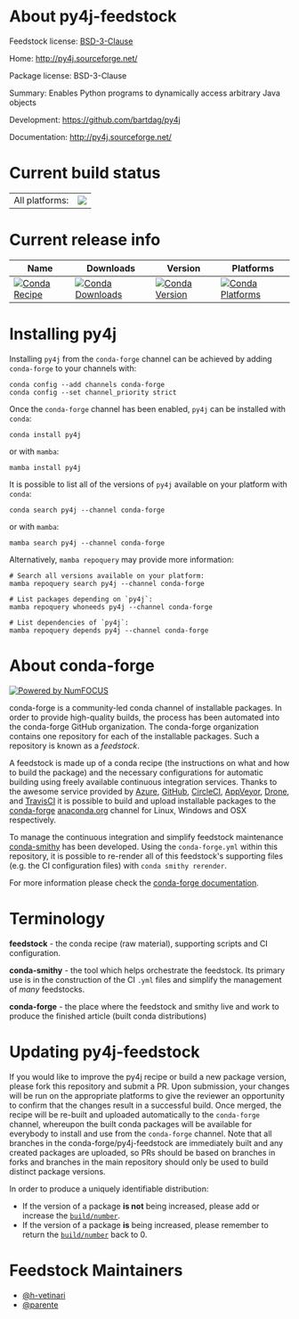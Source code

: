 About py4j-feedstock
====================

Feedstock license: [BSD-3-Clause](https://github.com/conda-forge/py4j-feedstock/blob/main/LICENSE.txt)

Home: http://py4j.sourceforge.net/

Package license: BSD-3-Clause

Summary: Enables Python programs to dynamically access arbitrary Java objects

Development: https://github.com/bartdag/py4j

Documentation: http://py4j.sourceforge.net/

Current build status
====================


<table><tr><td>All platforms:</td>
    <td>
      <a href="https://dev.azure.com/conda-forge/feedstock-builds/_build/latest?definitionId=3190&branchName=main">
        <img src="https://dev.azure.com/conda-forge/feedstock-builds/_apis/build/status/py4j-feedstock?branchName=main">
      </a>
    </td>
  </tr>
</table>

Current release info
====================

| Name | Downloads | Version | Platforms |
| --- | --- | --- | --- |
| [![Conda Recipe](https://img.shields.io/badge/recipe-py4j-green.svg)](https://anaconda.org/conda-forge/py4j) | [![Conda Downloads](https://img.shields.io/conda/dn/conda-forge/py4j.svg)](https://anaconda.org/conda-forge/py4j) | [![Conda Version](https://img.shields.io/conda/vn/conda-forge/py4j.svg)](https://anaconda.org/conda-forge/py4j) | [![Conda Platforms](https://img.shields.io/conda/pn/conda-forge/py4j.svg)](https://anaconda.org/conda-forge/py4j) |

Installing py4j
===============

Installing `py4j` from the `conda-forge` channel can be achieved by adding `conda-forge` to your channels with:

```
conda config --add channels conda-forge
conda config --set channel_priority strict
```

Once the `conda-forge` channel has been enabled, `py4j` can be installed with `conda`:

```
conda install py4j
```

or with `mamba`:

```
mamba install py4j
```

It is possible to list all of the versions of `py4j` available on your platform with `conda`:

```
conda search py4j --channel conda-forge
```

or with `mamba`:

```
mamba search py4j --channel conda-forge
```

Alternatively, `mamba repoquery` may provide more information:

```
# Search all versions available on your platform:
mamba repoquery search py4j --channel conda-forge

# List packages depending on `py4j`:
mamba repoquery whoneeds py4j --channel conda-forge

# List dependencies of `py4j`:
mamba repoquery depends py4j --channel conda-forge
```


About conda-forge
=================

[![Powered by
NumFOCUS](https://img.shields.io/badge/powered%20by-NumFOCUS-orange.svg?style=flat&colorA=E1523D&colorB=007D8A)](https://numfocus.org)

conda-forge is a community-led conda channel of installable packages.
In order to provide high-quality builds, the process has been automated into the
conda-forge GitHub organization. The conda-forge organization contains one repository
for each of the installable packages. Such a repository is known as a *feedstock*.

A feedstock is made up of a conda recipe (the instructions on what and how to build
the package) and the necessary configurations for automatic building using freely
available continuous integration services. Thanks to the awesome service provided by
[Azure](https://azure.microsoft.com/en-us/services/devops/), [GitHub](https://github.com/),
[CircleCI](https://circleci.com/), [AppVeyor](https://www.appveyor.com/),
[Drone](https://cloud.drone.io/welcome), and [TravisCI](https://travis-ci.com/)
it is possible to build and upload installable packages to the
[conda-forge](https://anaconda.org/conda-forge) [anaconda.org](https://anaconda.org/)
channel for Linux, Windows and OSX respectively.

To manage the continuous integration and simplify feedstock maintenance
[conda-smithy](https://github.com/conda-forge/conda-smithy) has been developed.
Using the ``conda-forge.yml`` within this repository, it is possible to re-render all of
this feedstock's supporting files (e.g. the CI configuration files) with ``conda smithy rerender``.

For more information please check the [conda-forge documentation](https://conda-forge.org/docs/).

Terminology
===========

**feedstock** - the conda recipe (raw material), supporting scripts and CI configuration.

**conda-smithy** - the tool which helps orchestrate the feedstock.
                   Its primary use is in the construction of the CI ``.yml`` files
                   and simplify the management of *many* feedstocks.

**conda-forge** - the place where the feedstock and smithy live and work to
                  produce the finished article (built conda distributions)


Updating py4j-feedstock
=======================

If you would like to improve the py4j recipe or build a new
package version, please fork this repository and submit a PR. Upon submission,
your changes will be run on the appropriate platforms to give the reviewer an
opportunity to confirm that the changes result in a successful build. Once
merged, the recipe will be re-built and uploaded automatically to the
`conda-forge` channel, whereupon the built conda packages will be available for
everybody to install and use from the `conda-forge` channel.
Note that all branches in the conda-forge/py4j-feedstock are
immediately built and any created packages are uploaded, so PRs should be based
on branches in forks and branches in the main repository should only be used to
build distinct package versions.

In order to produce a uniquely identifiable distribution:
 * If the version of a package **is not** being increased, please add or increase
   the [``build/number``](https://docs.conda.io/projects/conda-build/en/latest/resources/define-metadata.html#build-number-and-string).
 * If the version of a package **is** being increased, please remember to return
   the [``build/number``](https://docs.conda.io/projects/conda-build/en/latest/resources/define-metadata.html#build-number-and-string)
   back to 0.

Feedstock Maintainers
=====================

* [@h-vetinari](https://github.com/h-vetinari/)
* [@parente](https://github.com/parente/)

